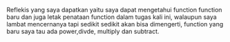 Reflekis yang saya dapatkan yaitu saya dapat mengetahui function function baru dan juga letak penataan function dalam tugas kali ini, walaupun saya lambat mencernanya tapi sedikit sedikit akan bisa dimengerti, function yang baru saya tau ada power,divde, multiply dan subtract.